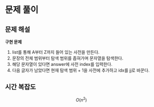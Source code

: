   # 문제 풀이

## 문제 해설

**구현 문제**

1. list를 통해 A부터 Z까지 들어 있는 사전을 만든다.
2. 문장의 전체 범위부터 탐색 범위를 좁혀가며 문자열을 탐색한다.
3. 해당 문자열이 있다면 answer에 사전 index를 입력한다.
4. 다음 글자가 남았다면 현재 탐색 범위 + 1을
사전에 추가하고 idx를 jj로 바꾼다.

## 시간 복잡도

$$O(n^2)$$